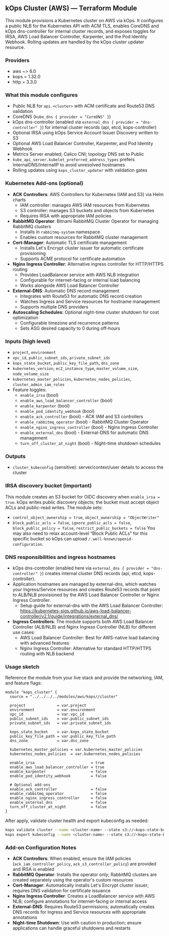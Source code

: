 ## kOps Cluster (AWS) — Terraform Module

This module provisions a Kubernetes cluster on AWS via kOps. It configures a public NLB for the Kubernetes API with ACM TLS, enables CoreDNS and kOps dns-controller for internal cluster records, and exposes toggles for IRSA, AWS Load Balancer Controller, Karpenter, and the Pod Identity Webhook. Rolling updates are handled by the kOps cluster updater resource.

### Providers
- aws ~> 6.0
- kops = 1.32.0
- http = 3.3.0

### What this module configures
- Public NLB for `api.<cluster>` with ACM certificate and Route53 DNS validation
- CoreDNS (`kube_dns { provider = "CoreDNS" }`)
- kOps dns-controller (enabled via `external_dns { provider = "dns-controller" }`) for internal cluster records (api, etcd, kops-controller)
- Optional IRSA using kOps Service Account Issuer Discovery written to S3
- Optional AWS Load Balancer Controller, Karpenter, and Pod Identity Webhook
- Metrics Server enabled; Calico CNI; topology DNS set to Public
- `kube_api_server.kubelet_preferred_address_types` prefers InternalDNS/InternalIP to avoid unresolved hostnames
- Rolling updates using `kops_cluster_updater` with validation gates

### Kubernetes Add-ons (optional)
- **ACK Controllers**: AWS Controllers for Kubernetes (IAM and S3) via Helm charts
  - IAM controller: manages AWS IAM resources from Kubernetes
  - S3 controller: manages S3 buckets and objects from Kubernetes
  - Requires IRSA with appropriate IAM policies
- **RabbitMQ Operator**: Bitnami RabbitMQ Cluster Operator for managing RabbitMQ clusters
  - Installs in `rabbitmq-system` namespace
  - Enables custom resources for RabbitMQ cluster management
- **Cert-Manager**: Automatic TLS certificate management
  - Installs Let's Encrypt cluster issuer for automatic certificate provisioning
  - Supports ACME protocol for certificate automation
- **Nginx Ingress Controller**: Alternative ingress controller for HTTP/HTTPS routing
  - Provides LoadBalancer service with AWS NLB integration
  - Configurable for internet-facing or internal load balancing
  - Works alongside AWS Load Balancer Controller
- **External-DNS**: Automatic DNS record management
  - Integrates with Route53 for automatic DNS record creation
  - Watches Ingress and Service resources for hostname management
  - Supports multiple DNS providers
- **Autoscaling Schedules**: Optional night-time cluster shutdown for cost optimization
  - Configurable timezone and recurrence patterns
  - Sets ASG desired capacity to 0 during off-hours

### Inputs (high level)
- `project`, `environment`
- `vpc_id`, `public_subnet_ids`, `private_subnet_ids`
- `kops_state_bucket`, `public_key_file_path`, `dns_zone`
- `kubernetes_version`, `ec2_instance_type`, `master_volume_size`, `node_volume_size`
- `kubernetes_master_policies`, `kubernetes_nodes_policies`, `cluster_admin_iam_roles`
- Feature toggles:
  - `enable_irsa` (bool)
  - `enable_aws_load_balancer_controller` (bool)
  - `enable_karpenter` (bool)
  - `enable_pod_identity_webhook` (bool)
  - `enable_ack_controller` (bool) - ACK IAM and S3 controllers
  - `enable_rabbitmq_operator` (bool) - RabbitMQ Cluster Operator
  - `enable_nginx_ingress_controller` (bool) - Nginx Ingress Controller
  - `enable_external_dns` (bool) - External-DNS for automatic DNS management
  - `turn_off_cluster_at_night` (bool) - Night-time shutdown schedules

### Outputs
- `cluster_kubeconfig` (sensitive): server/context/user details to access the cluster

### IRSA discovery bucket (important)
This module creates an S3 bucket for OIDC discovery when `enable_irsa = true`. kOps writes public discovery objects; the bucket must accept object ACLs and public-read writes. The module sets:
- `control_object_ownership = true`, `object_ownership = "ObjectWriter"`
- `block_public_acls = false`, `ignore_public_acls = false`, `block_public_policy = false`, `restrict_public_buckets = false`
You may also need to relax account-level “Block Public ACLs” for this specific bucket so kOps can upload `/.well-known/openid-configuration`.

### DNS responsibilities and ingress hostnames
- kOps dns-controller (enabled here via `external_dns { provider = "dns-controller" }`) creates internal cluster DNS records (api, etcd, kops-controller).
- Application hostnames are managed by external-dns, which watches your Ingress/Service resources and creates Route53 records that point to ALB/NLB provisioned by the AWS Load Balancer Controller or Nginx Ingress Controller.
  - Setup guide for external-dns with the AWS Load Balancer Controller: https://kubernetes-sigs.github.io/aws-load-balancer-controller/v2.1/guide/integrations/external_dns/
- **Ingress Controllers**: The module supports both AWS Load Balancer Controller (ALB/NLB) and Nginx Ingress Controller (NLB) for different use cases:
  - AWS Load Balancer Controller: Best for AWS-native load balancing with advanced features
  - Nginx Ingress Controller: Alternative for standard HTTP/HTTPS routing with NLB backend

### Usage sketch
Reference the module from your live stack and provide the networking, IAM, and feature flags:

```hcl
module "kops_cluster" {
  source = "../../../../modules/aws/kops//cluster"

  project              = var.project
  environment          = var.environment
  vpc_id               = var.vpc_id
  public_subnet_ids    = var.public_subnet_ids
  private_subnet_ids   = var.private_subnet_ids

  kops_state_bucket    = var.kops_state_bucket
  public_key_file_path = var.public_key_file_path
  dns_zone             = var.dns_zone

  kubernetes_master_policies = var.kubernetes_master_policies
  kubernetes_nodes_policies  = var.kubernetes_nodes_policies

  enable_irsa                         = true
  enable_aws_load_balancer_controller = true
  enable_karpenter                    = false
  enable_pod_identity_webhook         = false
  
  # Optional add-ons
  enable_ack_controller               = false
  enable_rabbitmq_operator            = false
  enable_nginx_ingress_controller     = false
  enable_external_dns                 = false
  turn_off_cluster_at_night           = false
}
```

After apply, validate cluster health and export kubeconfig as needed:

```bash
kops validate cluster --name <cluster-name> --state s3://<kops-state-bucket>
kops export kubeconfig --name <cluster-name> --state s3://<kops-state-bucket> --admin
```

### Add-on Configuration Notes
- **ACK Controllers**: When enabled, ensure the IAM policies (`ack_iam_controller_policy`, `ack_s3_controller_policy`) are provided and IRSA is enabled
- **RabbitMQ Operator**: Installs the operator only; RabbitMQ clusters are created separately using the operator's custom resources
- **Cert-Manager**: Automatically installs Let's Encrypt cluster issuer; requires DNS validation for certificate issuance
- **Nginx Ingress Controller**: Creates a LoadBalancer service with AWS NLB; configure annotations for internet-facing or internal access
- **External-DNS**: Requires Route53 permissions; automatically creates DNS records for Ingress and Service resources with appropriate annotations
- **Night-time Shutdown**: Use with caution in production; ensure applications can handle graceful shutdowns and restarts
